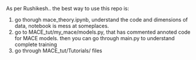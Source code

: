
As per Rushikesh.. the best way to use this repo is:
1. go thorugh mace_theory.ipynb, understand the code and dimensions of data, notebook is mess at someplaces.
2. go to MACE_tut/my_mace/models.py, that has commented annoted code for MACE models. then you can go through main.py to understand complete training
3. go through MACE_tut/Tutorials/ files
